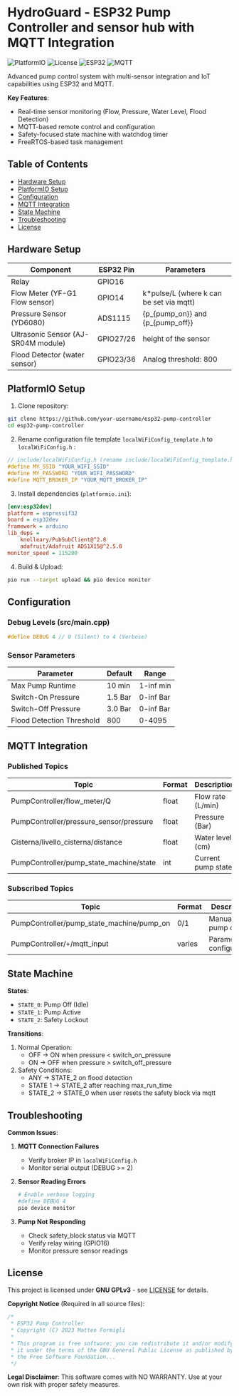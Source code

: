 # HydroGuard - ESP32 Pump Controller and sensor hub with MQTT Integration
![PlatformIO](https://img.shields.io/badge/PlatformIO-FFD700?style=flat&logo=platformio&logoColor=white)
![License](https://img.shields.io/badge/License-GPLv3-blue)
![ESP32](https://img.shields.io/badge/ESP32-ESP32-blue)
![MQTT](https://img.shields.io/badge/MQTT-3.1.1-brightgreen)

Advanced pump control system with multi-sensor integration and IoT capabilities using ESP32 and MQTT.

**Key Features**:
- Real-time sensor monitoring (Flow, Pressure, Water Level, Flood Detection)
- MQTT-based remote control and configuration
- Safety-focused state machine with watchdog timer
- FreeRTOS-based task management

## Table of Contents
- [Hardware Setup](#hardware-setup)
- [PlatformIO Setup](#platformio-setup)
- [Configuration](#configuration)
- [MQTT Integration](#mqtt-integration)
- [State Machine](#state-machine)
- [Troubleshooting](#troubleshooting)
- [License](#license)

## Hardware Setup
| Component                        | ESP32 Pin | Parameters                             |
|--------------------------------------|-----------|----------------------------------------|
| Relay                                | GPIO16    |                                        |
| Flow Meter (YF-G1 Flow sensor)       | GPIO14    | k*pulse/L (where k can be set via mqtt)|
| Pressure Sensor (YD6080)             | ADS1115   | {p_{pump_on}} and {p_{pump_off}}       |
| Ultrasonic Sensor (AJ-SR04M module)  | GPIO27/26 | height of the sensor                   |
| Flood Detector (water sensor)        | GPIO23/36 | Analog threshold: 800                  |

## PlatformIO Setup
1. Clone repository:
```bash
git clone https://github.com/your-username/esp32-pump-controller
cd esp32-pump-controller
```

2. Rename configuration file template ```localWiFiConfig_template.h``` to ```localWiFiConfig.h``` :
```cpp
// include/localWiFiConfig.h (rename include/localWiFiConfig_template.h)
#define MY_SSID "YOUR_WIFI_SSID"
#define MY_PASSWORD "YOUR_WIFI_PASSWORD"
#define MQTT_BROKER_IP "YOUR_MQTT_BROKER_IP"
```

3. Install dependencies (`platformio.ini`):
```ini
[env:esp32dev]
platform = espressif32
board = esp32dev
framework = arduino
lib_deps = 
	knolleary/PubSubClient@^2.8
	adafruit/Adafruit ADS1X15@^2.5.0
monitor_speed = 115200
```

4. Build & Upload:
```bash
pio run --target upload && pio device monitor
```

## Configuration
### Debug Levels (src/main.cpp)
```cpp
#define DEBUG 4 // 0 (Silent) to 4 (Verbose)
```

### Sensor Parameters
| Parameter               | Default | Range       |
|-------------------------|---------|-------------|
| Max Pump Runtime        | 10 min  | 1-inf min   |
| Switch-On Pressure      | 1.5 Bar | 0-inf Bar   |
| Switch-Off Pressure     | 3.0 Bar | 0-inf Bar   |
| Flood Detection Threshold | 800   | 0-4095      |

## MQTT Integration
### Published Topics
| Topic                                      | Format | Description              |
|-------------------------------------------|--------|--------------------------|
| PumpController/flow_meter/Q               | float  | Flow rate (L/min)        |
| PumpController/pressure_sensor/pressure   | float  | Pressure (Bar)           |
| Cisterna/livello_cisterna/distance        | float  | Water level (cm)         |
| PumpController/pump_state_machine/state   | int    | Current pump state       |

### Subscribed Topics
| Topic                                      | Format | Description              |
|-------------------------------------------|--------|--------------------------|
| PumpController/pump_state_machine/pump_on | 0/1    | Manual pump control      |
| PumpController/+/mqtt_input               | varies | Parameter configuration  |

## State Machine
**States**:
- `STATE_0`: Pump Off (Idle)
- `STATE_1`: Pump Active
- `STATE_2`: Safety Lockout

**Transitions**:
1. Normal Operation:
   - OFF → ON when pressure < switch_on_pressure
   - ON → OFF when pressure > switch_off_pressure
2. Safety Conditions:
   - ANY → STATE_2 on flood detection
   - STATE 1 → STATE_2 after reaching max_run_time
   - STATE_2 → STATE_0 when user resets the safety block via mqtt

## Troubleshooting
**Common Issues**:
1. **MQTT Connection Failures**
   - Verify broker IP in `localWiFiConfig.h`
   - Monitor serial output (DEBUG >= 2)

2. **Sensor Reading Errors**
   ```bash
   # Enable verbose logging
   #define DEBUG 4
   pio device monitor
   ```

3. **Pump Not Responding**
   - Check safety_block status via MQTT
   - Verify relay wiring (GPIO16)
   - Monitor pressure sensor readings

## License
This project is licensed under **GNU GPLv3** - see [LICENSE](LICENSE) for details.

**Copyright Notice** (Required in all source files):
```cpp
/*
 * ESP32 Pump Controller
 * Copyright (C) 2023 Matteo Formigli
 * 
 * This program is free software: you can redistribute it and/or modify
 * it under the terms of the GNU General Public License as published by
 * the Free Software Foundation...
 */
```

**Legal Disclaimer**: This software comes with NO WARRANTY. Use at your own risk with proper safety measures.
